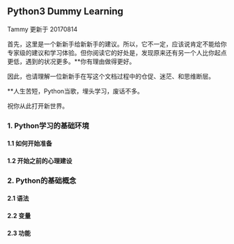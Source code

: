 ## Python3 Dummy Learning

Tammy 更新于 20170814

首先，这里是一个新新手给新新手的建议。所以，它不一定，应该说肯定不能给你专家级的建议和学习体验。但你阅读它的好处是，发现原来还有另一个人比你起点更低，遇到的状况更多。**你有理由做得更好。

因此，也请理解一位新新手在写这个文档过程中的仓促、迷茫、和思维断层。

**人生苦短，Python当歌，埋头学习，废话不多。

祝你从此打开新世界。


### 1. Python学习的基础环境

#### 1.1 如何开始准备
#### 1.2 开始之前的心理建设

### 2. Python的基础概念

#### 2.1 语法
#### 2.2 变量
#### 2.3 功能
